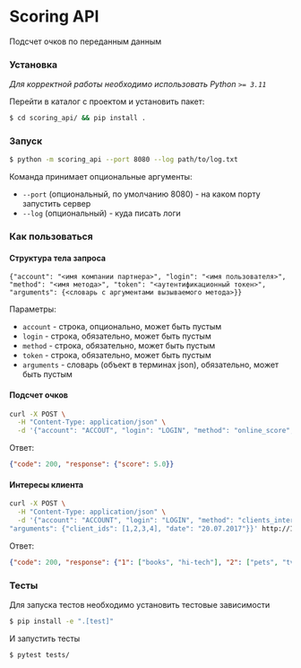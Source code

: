 # Scoring API
Подсчет очков по переданным данным

### Установка
*Для корректной работы необходимо использовать Python `>= 3.11`*

Перейти в каталог с проектом и установить пакет:
```bash
$ cd scoring_api/ && pip install .
```

### Запуск
```bash
$ python -m scoring_api --port 8080 --log path/to/log.txt
```
Команда принимает опциональные аргументы:
- `--port` (опциональный, по умолчанию 8080) - на каком порту запустить сервер
- `--log` (опциональный) - куда писать логи

### Как пользоваться
#### Структура тела запроса
```
{"account": "<имя компании партнера>", "login": "<имя пользователя>", "method": "<имя метода>", "token": "<аутентификационный токен>", "arguments": {<словарь с аргументами вызываемого метода>}}
```

Параметры:
- `account` - строка, опционально, может быть пустым
- `login` - строка, обязательно, может быть пустым
- `method` - строка, обязательно, может быть пустым
- `token` - строка, обязательно, может быть пустым
- `arguments` - словарь (объект в терминах json), обязательно, может быть пустым

#### Подсчет очков
```bash
curl -X POST \
  -H "Content-Type: application/json" \
  -d '{"account": "ACCOUT", "login": "LOGIN", "method": "online_score", "token": "TOKEN", "arguments": {"phone": "PHONE", "email": "EMAIL", "first_name": "NAME", "last_name": "NAME", "birthday": "01.01.1990", "gender": 1}}' http://127.0.0.1:8080/method/
```

Ответ:
```json
{"code": 200, "response": {"score": 5.0}}
```

#### Интересы клиента
```bash
curl -X POST \
  -H "Content-Type: application/json" \
  -d '{"account": "ACCOUNT", "login": "LOGIN", "method": "clients_interests", "token": "TOKEN", 
"arguments": {"client_ids": [1,2,3,4], "date": "20.07.2017"}}' http://127.0.0.1:8080/method/
```

Ответ:
```json
{"code": 200, "response": {"1": ["books", "hi-tech"], "2": ["pets", "tv"], "3": ["travel", "music"], "4": ["cinema", "geek"]}}
```


### Тесты
Для запуска тестов необходимо установить тестовые зависимости
```bash
$ pip install -e ".[test]"
```
И запустить тесты
```bash
$ pytest tests/
```
